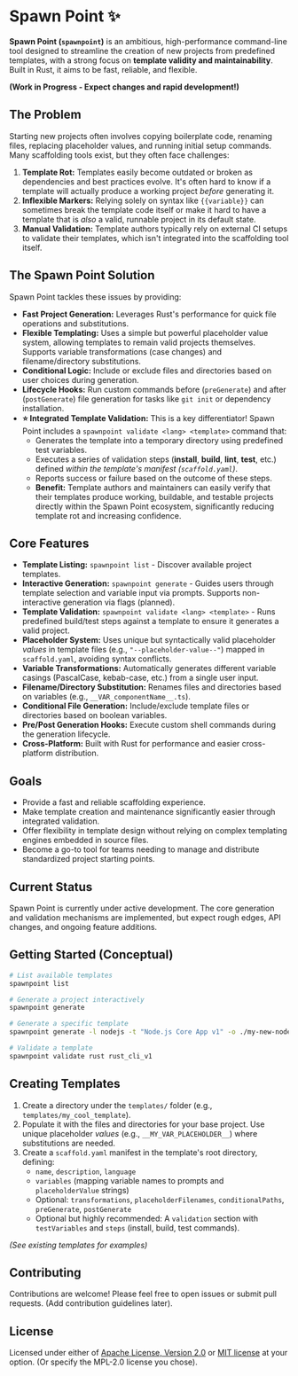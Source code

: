 # Spawn Point ✨

**Spawn Point (`spawnpoint`)** is an ambitious, high-performance command-line tool designed to streamline the creation of new projects from predefined templates, with a strong focus on **template validity and maintainability**. Built in Rust, it aims to be fast, reliable, and flexible.

**(Work in Progress - Expect changes and rapid development!)**

## The Problem

Starting new projects often involves copying boilerplate code, renaming files, replacing placeholder values, and running initial setup commands. Many scaffolding tools exist, but they often face challenges:

1.  **Template Rot:** Templates easily become outdated or broken as dependencies and best practices evolve. It's often hard to know if a template will actually produce a working project *before* generating it.
2.  **Inflexible Markers:** Relying solely on syntax like `{{variable}}` can sometimes break the template code itself or make it hard to have a template that is *also* a valid, runnable project in its default state.
3.  **Manual Validation:** Template authors typically rely on external CI setups to validate their templates, which isn't integrated into the scaffolding tool itself.

## The Spawn Point Solution

Spawn Point tackles these issues by providing:

*   **Fast Project Generation:** Leverages Rust's performance for quick file operations and substitutions.
*   **Flexible Templating:** Uses a simple but powerful placeholder value system, allowing templates to remain valid projects themselves. Supports variable transformations (case changes) and filename/directory substitutions.
*   **Conditional Logic:** Include or exclude files and directories based on user choices during generation.
*   **Lifecycle Hooks:** Run custom commands before (`preGenerate`) and after (`postGenerate`) file generation for tasks like `git init` or dependency installation.
*   **⭐ Integrated Template Validation:** This is a key differentiator! Spawn Point includes a `spawnpoint validate <lang> <template>` command that:
    *   Generates the template into a temporary directory using predefined test variables.
    *   Executes a series of validation steps (**install**, **build**, **lint**, **test**, etc.) defined *within the template's manifest (`scaffold.yaml`)*.
    *   Reports success or failure based on the outcome of these steps.
    *   **Benefit:** Template authors and maintainers can easily verify that their templates produce working, buildable, and testable projects directly within the Spawn Point ecosystem, significantly reducing template rot and increasing confidence.

## Core Features

*   **Template Listing:** `spawnpoint list` - Discover available project templates.
*   **Interactive Generation:** `spawnpoint generate` - Guides users through template selection and variable input via prompts. Supports non-interactive generation via flags (planned).
*   **Template Validation:** `spawnpoint validate <lang> <template>` - Runs predefined build/test steps against a template to ensure it generates a valid project.
*   **Placeholder System:** Uses unique but syntactically valid placeholder *values* in template files (e.g., `"--placeholder-value--"`) mapped in `scaffold.yaml`, avoiding syntax conflicts.
*   **Variable Transformations:** Automatically generates different variable casings (PascalCase, kebab-case, etc.) from a single user input.
*   **Filename/Directory Substitution:** Renames files and directories based on variables (e.g., `__VAR_componentName__.ts`).
*   **Conditional File Generation:** Include/exclude template files or directories based on boolean variables.
*   **Pre/Post Generation Hooks:** Execute custom shell commands during the generation lifecycle.
*   **Cross-Platform:** Built with Rust for performance and easier cross-platform distribution.

## Goals

*   Provide a fast and reliable scaffolding experience.
*   Make template creation and maintenance significantly easier through integrated validation.
*   Offer flexibility in template design without relying on complex templating engines embedded in source files.
*   Become a go-to tool for teams needing to manage and distribute standardized project starting points.

## Current Status

Spawn Point is currently under active development. The core generation and validation mechanisms are implemented, but expect rough edges, API changes, and ongoing feature additions.

## Getting Started (Conceptual)

```bash
# List available templates
spawnpoint list

# Generate a project interactively
spawnpoint generate

# Generate a specific template
spawnpoint generate -l nodejs -t "Node.js Core App v1" -o ./my-new-node-app

# Validate a template
spawnpoint validate rust rust_cli_v1
```

## Creating Templates

1.  Create a directory under the `templates/` folder (e.g., `templates/my_cool_template`).
2.  Populate it with the files and directories for your base project. Use unique placeholder *values* (e.g., `__MY_VAR_PLACEHOLDER__`) where substitutions are needed.
3.  Create a `scaffold.yaml` manifest in the template's root directory, defining:
    *   `name`, `description`, `language`
    *   `variables` (mapping variable names to prompts and `placeholderValue` strings)
    *   Optional: `transformations`, `placeholderFilenames`, `conditionalPaths`, `preGenerate`, `postGenerate`
    *   Optional but highly recommended: A `validation` section with `testVariables` and `steps` (install, build, test commands).

*(See existing templates for examples)*

## Contributing

Contributions are welcome! Please feel free to open issues or submit pull requests. (Add contribution guidelines later).

## License

Licensed under either of [Apache License, Version 2.0](LICENSE-APACHE) or [MIT license](LICENSE-MIT) at your option. (Or specify the MPL-2.0 license you chose).